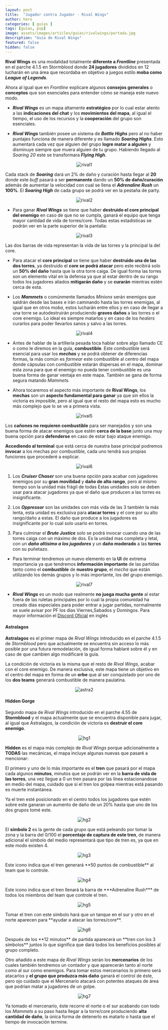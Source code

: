```yaml
---
layout: post
title:  "Jugador contra Jugador - Rival Wings"
author: hers
categories: [ guías ]
tags: [guías, pvp]
image: assets/images/articles/guias/rivalwings/portada.jpg
description: "Guía de Rival Wings"
featured: false
hidden: false
---
```

**Rival Wings** es una modalidad totalmente **diferente a *Frontline*** presentada en el parche 4.1.5 en Stormblood donde **24 jugadores** divididos en 12 lucharán en una área que recordaba en objetivo a juegos estilo **moba como *League of Legends***.

Ahora al igual que en *Frontline* explicare algunos **consejos generales** o **conceptos** que son esenciales para entender cómo se maneja este nuevo modo.

* ***Rival Wings*** es un mapa altamente **estratégico** por lo cual estar atento a las **indicaciones del chat** y los **movimientos del mapa**, al igual el tiempo, el uso de los recursos y la **cooperación** del grupo son esenciales.

* ***Rival Wings*** también posee un sistema de ***Battle Highs*** pero al no haber puntajes funciona de manera diferente y es llamado ***Soaring Highs***. Esto aumentará cada vez que alguien del grupo **logre matar a alguien** y disminuye siempre que muera alguien de tu grupo. Habiendo llegado al *Soaring 20* este se transformara ***Flying High***.

<p align="center"><img src="{{ site.baseurl }}/assets/images/articles/guias/rivalwings/rival1.jpg" alt="rival1"/></p>

Cada stack de ***Soaring*** dará un 2% de daño y curación hasta llegar al **20** donde este *buff* pasará a ser **permanente** dando un **50% de daño/curación** además de aumentar la velocidad con cual se llena el ***Adrenaline Rush*** un **100%**. El ***Soaring High*** de cada grupo se podrá ver en la pestaña de party.

<p align="center"><img src="{{ site.baseurl }}/assets/images/articles/guias/rivalwings/rival2.jpg" alt="rival2"/></p>

* Para ganar ***Rival Wings*** se tiene que  haber **destruido el core principal del enemigo** en caso de que no se cumpla, ganará el equipo que tenga mayor cantidad de vida de torres/core. Todas estas estadísticas se podrán ver en la parte superior de la pantalla:

<p align="center"><img src="{{ site.baseurl }}/assets/images/articles/guias/rivalwings/rival3.jpg" alt="rival3"/></p>

Las dos barras de vida representan la vida de las torres y la principal la del core.

* Para atacar el **core principal** se tiene que haber **destruido una de las dos torres**, ya destruido el **core se podrá atacar** pero este recibirá solo un **50% del daño** hasta que la otra torre caiga. De igual forma las torres son un elemento vital en la defensa ya que al estar dentro de su rango todos los jugadores aliados **mitigarán daño** y se **curarán** mientras estén cerca de esta.

* Los ***Mammets*** o comúnmente llamados *Minions* serán enemigos que saldrán desde las bases e irán caminando hasta las torres enemigas, al igual que en otros *moba*, estos lucharán entre ellos y en caso de llegar a una torre se autodestruirán produciendo **graves daños** a las torres o el core enemigo. Lo ideal es siempre matarlos y en caso de los *healers* curarlos para poder llevarlos sanos y salvo a las torres.

<p align="center"><img src="{{ site.baseurl }}/assets/images/articles/guias/rivalwings/rival4.jpg" alt="rival4"/></p>

* Antes de hablar de la artillería pesada toca hablar sobre algo llamado CE o como le diremos en la guía, **combustible**. Este combustible será esencial para usar los ***mechas*** y se podrá obtener de diferencias formas, la más común es *farmear* este combustible al centro del mapa donde cápsulas con combustible estarán dispersas en el mapa, dominar esta zona para que el enemigo no pueda tener combustible es una buena forma de ganar ventaja en este mapa. También se gana de forma segura matando *Mammets*.

* Ahora tocaremos el aspecto más importante de **Rival Wings**, los **mechas** son un **aspecto fundamental para ganar** ya que sin ellos la victoria es imposible, pero al igual que el resto del mapa esto es mucho más complejo que lo se ve a primera vista.

<p align="center"><img src="{{ site.baseurl }}/assets/images/articles/guias/rivalwings/rival5.jpg" alt="rival5"/></p>

Los **cañones no requieren combustible** para ser manejados y son una buena forma de atacar enemigos que estén **cerca de la base** junto una muy buena opción para **defenderse** en caso de estar bajo ataque enemigo.

**Accediendo al terminal** que está cerca de nuestra base principal podremos **invocar** a los mechas por combustible, cada uno tendrá sus propias funciones que procederé a explicar.

<p align="center"><img src="{{ site.baseurl }}/assets/images/articles/guias/rivalwings/rival6.jpg" alt="rival6"/></p>

1. Los ***Cruiser Chaser*** son una buena opción para acabar con jugadores enemigos por su **gran movilidad** y **daño de alto rango**, pero al mismo tiempo son la unidad más frágil de todas Estas unidades solo se deben usar para atacar jugadores ya que el daño que producen a las torres es insignificante.

2. Los ***Oppressor*** son las unidades con más vida de las 3 también la más lenta, esta unidad es exclusiva para **atacar torres** y el core por su alto rango/daño a estas. El daño que produce a los jugadores es insignificante por lo cual solo usarlo en torres.

3. Para culminar el ***Brute Justice*** solo se podrá invocar cuando una de las torres caiga con un máximo de dos. Es la unidad mas completa y letal, con un ***daño altísimo a los jugadores*** y un **daño moderado** a las **torres** con su puñetazo.

* Para terminar tendremos un nuevo elemento en la **UI** de extrema importancia ya que tendremos **información importante** de las partidas tanto como el **combustible** de **nuestro grupo**, el *mecha* que están  utilizando los demás grupos y lo más importante, los del grupo enemigo.

<p align="center"><img src="{{ site.baseurl }}/assets/images/articles/guias/rivalwings/rival7.jpg" alt="rival7"/></p>

* ***Rival Wings*** es un modo que realmente **no juega mucha gente** al estar fuera de las ruletas principales por lo cual la propia comunidad ha creado días especiales para poder entrar a jugar partidas, normalmente se suele avisar por PF los dias Viernes,Sabados y Domingos. Para mayor información el <a href="https://discord.com/invite/WYMpfYp" target="_blank" >Discord Oficial</a> en inglés

#### Astralagos

**Astralagos** es el primer mapa de *Rival Wings* introducido en el parche 4.1.5 de *Stormblood* pero que actualmente se encuentra sin acceso lo más posible por una futura remodelación, de igual forma hablaré sobre él y en caso de que cambien algo modificaré la guía.

La condición de victoria es la misma que el resto de *Rival Wings*, acabar con el core enemigo. De manera exclusiva, este mapa tiene un objetivo en el centro del mapa en forma de un **orbe** que al ser conquistado por uno de los **dos teams** generará combustible de manera paulatina.

<p align="center"><img src="{{ site.baseurl }}/assets/images/articles/guias/rivalwings/astra2.jpg" alt="astra2"/></p>

#### Hidden Gorge

Segundo mapa de *Rival Wings* introducido en el parche 4.55 de **Stormblood** y el mapa actualmente que se encuentra disponible para jugar, al igual que Astralagos, la condición de victoria es **destruir el core enemigo**.

<p align="center"><img src="{{ site.baseurl }}/assets/images/articles/guias/rivalwings/hg1.jpg" alt="hg1"/></p>

**Hidden** es el mapa más complejo de *Rival Wings* porque  adicionalmente a **TODAS** las mecánicas, el mapa incluye algunas nuevas que pasaré a mencionar:

El primero y uno de lo más importante es el **tren** que pasará por el mapa cada algunos **minutos**, minutos que se podrán ver en la **barra de vida de las torres**, una vez llegue a 0 un tren pasara por las línea estacionandose en medio del mapa, cuidado que si el tren los golpea mientras está pasando es muerte instantánea.

Ya el tren esté posicionado en el centro todos los jugadores que estén sobre este ganaran un aumento de daño de un 20% hasta que uno de los dos grupos tomé este.

<p align="center"><img src="{{ site.baseurl }}/assets/images/articles/guias/rivalwings/hg2.jpg" alt="hg2"/></p>

El **símbolo 2** es la gente de cada grupo que está peleando por tomar la zona y la barra del 0/100 el **porcentaje de captura de este tren**, de manera adicional el símbolo del medio representará que tipo de tren es, ya que en este modo existen 4.

<p align="center"><img src="{{ site.baseurl }}/assets/images/articles/guias/rivalwings/hg3.jpg" alt="hg3"/></p>
Este icono indica que el tren generará **50 puntos de combustible** al team que lo controle.

<p align="center"><img src="{{ site.baseurl }}/assets/images/articles/guias/rivalwings/hg4.jpg" alt="hg4"/></p>
Este icono indica que el tren llenará la barra de ***Adrenaline Rush*** de todos los miembros del team que controle el tren.

<p align="center"><img src="{{ site.baseurl }}/assets/images/articles/guias/rivalwings/hg5.jpg" alt="hg5"/></p>
Tomar el tren con este símbolo hará que un tanque en el sur y otro en el norte aparecen para **ayudar a atacar las torres/core**.

<p align="center"><img src="{{ site.baseurl }}/assets/images/articles/guias/rivalwings/hg6.jpg" alt="hg6"/></p>
Después de los **12 minutos** de partida aparecerá un **tren con los 3 símbolos** juntos lo que significa que dará todos los beneficios posibles al grupo completo.

Otro añadido a este mapa de *Rival Wings* serán los **mercenarios** de los cuales también tendremos un contador y que aparecerán tanto al norte como al sur como enemigos. Para tomar estos mercenarios lo primero será atacarlos y **el grupo que produzca más daño** ganará el control de éste, pero ojo cuidado que el Mercenario atacará con potentes ataques de área que podrían matar a jugadores de un golpe.

<p align="center"><img src="{{ site.baseurl }}/assets/images/articles/guias/rivalwings/hg7.jpg" alt="hg7"/></p>

Ya tomado el mercenario, éste recorre el norte o el sur acabando con todo los *Mammets* a su paso hasta llegar a la torre/core produciendo **alta cantidad de daño**, la única forma de detenerlo es matarlo o hasta que el tiempo de invocación termine.